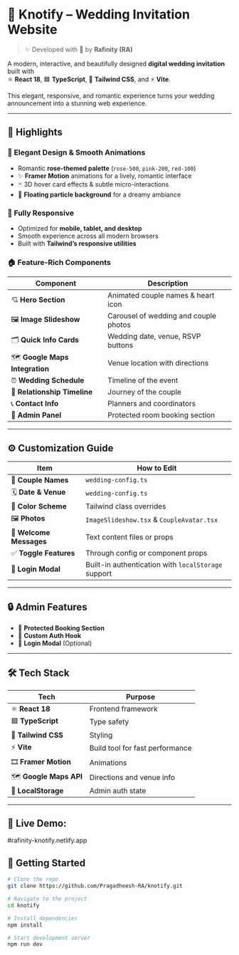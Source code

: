 # 💒 Knotify – Wedding Invitation Website

> ✨ Developed with 💖 by **Rafinity (RA)**

A modern, interactive, and beautifully designed **digital wedding invitation** built with  
⚛️ **React 18**, 🟦 **TypeScript**, 🌈 **Tailwind CSS**, and ⚡ **Vite**.

This elegant, responsive, and romantic experience turns your wedding announcement into a stunning web experience.

---

## 🌟 Highlights

### 🎨 Elegant Design & Smooth Animations
- Romantic **rose-themed palette** (`rose-500`, `pink-200`, `red-100`)
- ✨ **Framer Motion** animations for a lively, romantic interface
- 🃏 3D hover card effects & subtle micro-interactions
- 🌌 **Floating particle background** for a dreamy ambiance

### 📱 Fully Responsive
- Optimized for **mobile, tablet, and desktop**
- Smooth experience across all modern browsers
- Built with **Tailwind’s responsive utilities**

### 🏠 Feature-Rich Components
| Component | Description |
|----------|-------------|
| 💘 **Hero Section** | Animated couple names & heart icon |
| 🖼️ **Image Slideshow** | Carousel of wedding and couple photos |
| 🗂️ **Quick Info Cards** | Wedding date, venue, RSVP buttons |
| 🗺️ **Google Maps Integration** | Venue location with directions |
| ⏰ **Wedding Schedule** | Timeline of the event |
| 👫 **Relationship Timeline** | Journey of the couple |
| 📞 **Contact Info** | Planners and coordinators |
| 🔐 **Admin Panel** | Protected room booking section |

---

## ⚙️ Customization Guide

| Item | How to Edit |
|------|-------------|
| 👫 **Couple Names** | `wedding-config.ts` |
| 🗓️ **Date & Venue** | `wedding-config.ts` |
| 🎨 **Color Scheme** | Tailwind class overrides |
| 🖼️ **Photos** | `ImageSlideshow.tsx` & `CoupleAvatar.tsx` |
| 📝 **Welcome Messages** | Text content files or props |
| ✅ **Toggle Features** | Through config or component props |
| 🔐 **Login Modal** | Built-in authentication with `localStorage` support |

---

## 🔒 Admin Features
- 🔐 **Protected Booking Section**
- 🔑 **Custom Auth Hook**
- 🪪 **Login Modal** (Optional)

---

## 🛠️ Tech Stack

| Tech | Purpose |
|------|--------|
| ⚛️ **React 18** | Frontend framework |
| 🟦 **TypeScript** | Type safety |
| 🌈 **Tailwind CSS** | Styling |
| ⚡ **Vite** | Build tool for fast performance |
| 🎞️ **Framer Motion** | Animations |
| 🗺️ **Google Maps API** | Directions and venue info |
| 🛑 **LocalStorage** | Admin auth state |

---

## 🔗 Live Demo:
#rafinity-knotify.netlify.app
## 🚀 Getting Started

```bash
# Clone the repo
git clone https://github.com/Pragadheesh-RA/knotify.git

# Navigate to the project
cd knotify

# Install dependencies
npm install

# Start development server
npm run dev

